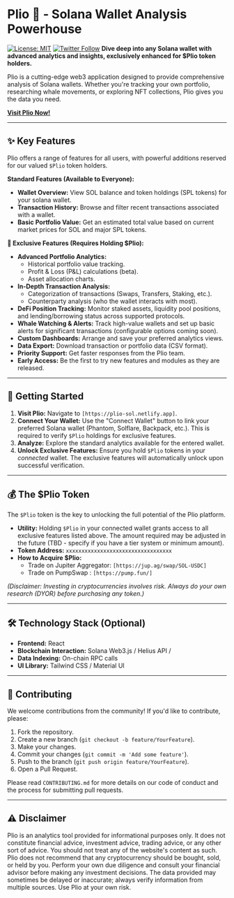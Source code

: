 # Plio 🔎 - Solana Wallet Analysis Powerhouse

[![License: MIT](https://img.shields.io/badge/License-MIT-yellow.svg)](https://opensource.org/licenses/MIT) [![Twitter Follow](https://img.shields.io/twitter/follow/PlioSol?style=social)](https://twitter.com/PlioSol)  **Dive deep into any Solana wallet with advanced analytics and insights, exclusively enhanced for $Plio token holders.**

Plio is a cutting-edge web3 application designed to provide comprehensive analysis of Solana wallets. Whether you're tracking your own portfolio, researching whale movements, or exploring NFT collections, Plio gives you the data you need.

**[Visit Plio Now!]([https://plio-sol.netlify.app])**

---

## ✨ Key Features

Plio offers a range of features for all users, with powerful additions reserved for our valued `$Plio` token holders.

**Standard Features (Available to Everyone):**

* **Wallet Overview:** View SOL balance and token holdings (SPL tokens) for your solana wallet.
* **Transaction History:** Browse and filter recent transactions associated with a wallet.
* **Basic Portfolio Value:** Get an estimated total value based on current market prices for SOL and major SPL tokens.

**💎 Exclusive Features (Requires Holding $Plio):**

* **Advanced Portfolio Analytics:**
    * Historical portfolio value tracking.
    * Profit & Loss (P&L) calculations (beta).
    * Asset allocation charts.
* **In-Depth Transaction Analysis:**
    * Categorization of transactions (Swaps, Transfers, Staking, etc.).
    * Counterparty analysis (who the wallet interacts with most).
* **DeFi Position Tracking:** Monitor staked assets, liquidity pool positions, and lending/borrowing status across supported protocols.
* **Whale Watching & Alerts:** Track high-value wallets and set up basic alerts for significant transactions (configurable options coming soon).
* **Custom Dashboards:** Arrange and save your preferred analytics views.
* **Data Export:** Download transaction or portfolio data (CSV format).
* **Priority Support:** Get faster responses from the Plio team.
* **Early Access:** Be the first to try new features and modules as they are released.

---

## 🚀 Getting Started

1.  **Visit Plio:** Navigate to `[https://plio-sol.netlify.app]`.
2.  **Connect Your Wallet:** Use the "Connect Wallet" button to link your preferred Solana wallet (Phantom, Solflare, Backpack, etc.). This is required to verify `$Plio` holdings for exclusive features.
4.  **Analyze:** Explore the standard analytics available for the entered wallet.
5.  **Unlock Exclusive Features:** Ensure you hold `$Plio` tokens in your *connected* wallet. The exclusive features will automatically unlock upon successful verification.

---

## 💰 The $Plio Token

The `$Plio` token is the key to unlocking the full potential of the Plio platform.

* **Utility:** Holding `$Plio` in your connected wallet grants access to all exclusive features listed above. The amount required may be adjusted in the future (TBD - specify if you have a tier system or minimum amount).
* **Token Address:** `xxxxxxxxxxxxxxxxxxxxxxxxxxxxxxxxxx`
* **How to Acquire $Plio:**
    * Trade on Jupiter Aggregator: `[https://jup.ag/swap/SOL-USDC]`
    * Trade on PumpSwap : `[https://pump.fun/]`

*(Disclaimer: Investing in cryptocurrencies involves risk. Always do your own research (DYOR) before purchasing any token.)*

---

## 🛠 Technology Stack (Optional)

* **Frontend:** React
* **Blockchain Interaction:** Solana Web3.js / Helius API / 
* **Data Indexing:** On-chain RPC calls 
* **UI Library:** Tailwind CSS / Material UI 

---

## 🤝 Contributing

We welcome contributions from the community! If you'd like to contribute, please:

1.  Fork the repository.
2.  Create a new branch (`git checkout -b feature/YourFeature`).
3.  Make your changes.
4.  Commit your changes (`git commit -m 'Add some feature'`).
5.  Push to the branch (`git push origin feature/YourFeature`).
6.  Open a Pull Request.

Please read `CONTRIBUTING.md` for more details on our code of conduct and the process for submitting pull requests.

---

## ⚠️ Disclaimer

Plio is an analytics tool provided for informational purposes only. It does not constitute financial advice, investment advice, trading advice, or any other sort of advice. You should not treat any of the website's content as such. Plio does not recommend that any cryptocurrency should be bought, sold, or held by you. Perform your own due diligence and consult your financial advisor before making any investment decisions. The data provided may sometimes be delayed or inaccurate; always verify information from multiple sources. Use Plio at your own risk.
